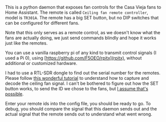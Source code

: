 This is a python daemon that exposes fan controls for the Casa Vieja fans to Home Assistant. The remote is called `Ceiling fan remote controller`, model is `TR301A`. The remote has a big SET button, but no DIP switches that can be configured for different fans.

Note that this only serves as a remote control, as we doesn't know what the fans are actually doing, we just send commands blindly and hope it works just like the remotes.

You can use a vanilla raspberry pi of any kind to transmit control signals (I used a Pi 0), using [https://github.com/F5OEO/rpitx](rpitx), without additional or customized hardware.

I had to use a RTL-SDR dongle to find out the serial number for the remotes. Please follow [this wonderful tutorial](https://www.youtube.com/watch?v=_GCpqory3kc) to understand how to capture and decode the ceiling fan signal. I can't be bothered to figure out how the SET button works, to send the ID we chose to the fans, but [I assume that's possible](https://www.amazon.com/review/R2VWOTH0LUT4XJ/).

Enter your remote ids into the config file, you should be ready to go. To debug, you should compare the signal that this daemon sends out and the actual signal that the remote sends out to understand what went wrong.
